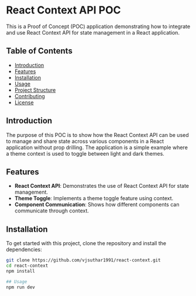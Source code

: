# React Context API POC

This is a Proof of Concept (POC) application demonstrating how to integrate and use React Context API for state management in a React application.

## Table of Contents

- [Introduction](#introduction)
- [Features](#features)
- [Installation](#installation)
- [Usage](#usage)
- [Project Structure](#project-structure)
- [Contributing](#contributing)
- [License](#license)

## Introduction

The purpose of this POC is to show how the React Context API can be used to manage and share state across various components in a React application without prop drilling. The application is a simple example where a theme context is used to toggle between light and dark themes.

## Features

- **React Context API**: Demonstrates the use of React Context API for state management.
- **Theme Toggle**: Implements a theme toggle feature using context.
- **Component Communication**: Shows how different components can communicate through context.

## Installation

To get started with this project, clone the repository and install the dependencies:

```bash
git clone https://github.com/vjsuthar1991/react-context.git
cd react-context
npm install

## Usage
npm run dev
